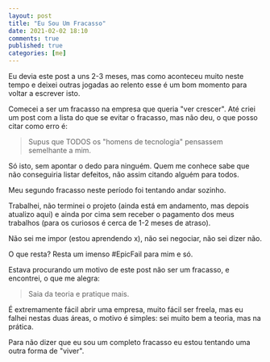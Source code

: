 ```yaml
---
layout: post
title: "Eu Sou Um Fracasso"
date: 2021-02-02 18:10
comments: true
published: true
categories: [me]
---
```


Eu devia este post a uns 2-3 meses, mas como aconteceu muito neste tempo e
deixei outras jogadas ao relento esse é um bom momento para voltar a
escrever isto.

Comecei a ser um fracasso na empresa que queria "ver crescer". Até criei
um post com a lista do que se evitar o fracasso, mas não deu, o que
posso citar como erro é:

> Supus que TODOS os "homens de tecnologia" pensassem semelhante a mim.

Só isto, sem apontar o dedo para ninguém. Quem me conhece sabe que não
conseguiria listar defeitos, não assim citando alguém para todos.

Meu segundo fracasso neste período foi tentando andar sozinho.

Trabalhei, não terminei o projeto (ainda está em andamento, mas depois
atualizo aqui) e ainda por cima sem receber o pagamento dos meus
trabalhos (para os curiosos é cerca de 1-2 meses de atraso).

Não sei me impor (estou aprendendo x), não sei negociar, não sei dizer
não.

O que resta? Resta um imenso #EpicFail para mim e só.

Estava procurando um motivo de este post não ser um fracasso, e
encontrei, o que me alegra:

> Saia da teoria e pratique mais.

É extremamente fácil abrir uma empresa, muito fácil ser freela, mas eu
falhei nestas duas áreas, o motivo é simples: sei muito bem a teoria,
mas na prática.

Para não dizer que eu sou um completo fracasso eu estou tentando uma
outra forma de "viver".
